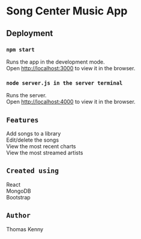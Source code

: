 # Song Center Music App

## Deployment

### `npm start`

Runs the app in the development mode.<br />
Open [http://localhost:3000](http://localhost:3000) to view it in the browser.

### `node server.js in the server terminal`

Runs the server.<br />
Open [http://localhost:4000](http://localhost:4000) to view it in the browser.



## `Features`
Add songs to a library <br />
Edit/delete the songs <br />
View the most recent charts <br />
View the most streamed artists <br />
 
 
 
 ## `Created using`
  React <br />
  MongoDB <br />
  Bootstrap <br />
 
 
 
## `Author`
Thomas Kenny
